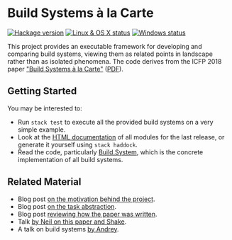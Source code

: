 # Build Systems à la Carte

[![Hackage version](https://img.shields.io/hackage/v/build.svg?label=Hackage)](https://hackage.haskell.org/package/build) [![Linux & OS X status](https://img.shields.io/travis/snowleopard/build/master.svg?label=Linux%20%26%20OS%20X)](https://travis-ci.org/snowleopard/build) [![Windows status](https://img.shields.io/appveyor/ci/snowleopard/build/master.svg?label=Windows)](https://ci.appveyor.com/project/snowleopard/build)

This project provides an executable framework for developing and comparing build systems, viewing them as
related points in landscape rather than as isolated phenomena. The code derives from the ICFP 2018 paper
["Build Systems à la Carte"](https://dl.acm.org/citation.cfm?id=3236774)
([PDF](https://dl.acm.org/ft_gateway.cfm?id=3236774)).


## Getting Started

You may be interested to:

* Run `stack test` to execute all the provided build systems on a very simple example.
* Look at the [HTML documentation](https://hackage.haskell.org/package/build) of all modules for the last release,
  or generate it yourself using `stack haddock`.
* Read the code, particularly [Build.System](src/Build/System.hs), which is the concrete implementation of
  all build systems.

## Related Material

* Blog post [on the motivation behind the project](https://blogs.ncl.ac.uk/andreymokhov/cloud-and-dynamic-builds/).
* Blog post [on the task abstraction](https://blogs.ncl.ac.uk/andreymokhov/the-task-abstraction/).
* Blog post [reviewing how the paper was written](https://neilmitchell.blogspot.com/2018/07/inside-paper-build-systems-la-carte.html).
* Talk [by Neil on this paper and Shake](https://ndmitchell.com/#shake_18_may_2018).
* A talk on build systems
  [by Andrey](https://github.com/snowleopard/build/releases/download/icfp-final/build-systems-slides-andrey.pdf).
